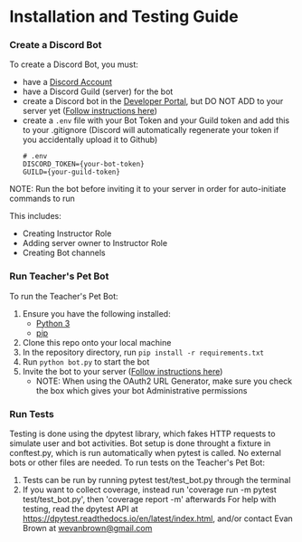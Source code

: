 # Installation and Testing Guide 
### Create a Discord Bot
To create a Discord Bot, you must:
* have a [Discord Account](https://discord.com/login)
* have a Discord Guild (server) for the bot
* create a Discord bot in the [Developer Portal](https://discord.com/developers/applications), but DO NOT ADD to your server yet ([Follow instructions here](https://realpython.com/how-to-make-a-discord-bot-python/))
* create a `.env` file with your Bot Token and your Guild token and add this to your .gitignore (Discord will automatically regenerate your token if you accidentally upload it to Github)
    ```
    # .env
    DISCORD_TOKEN={your-bot-token}
    GUILD={your-guild-token}
    ```

NOTE: Run the bot before inviting it to your server in order for auto-initiate commands to run

This includes:
* Creating Instructor Role
* Adding server owner to Instructor Role
* Creating Bot channels

### Run Teacher's Pet Bot
To run the Teacher's Pet Bot:
1. Ensure you have the following installed:
    * [Python 3](https://www.python.org/downloads/) 
    * [pip](https://pip.pypa.io/en/stable/installation/)
2. Clone this repo onto your local machine
3. In the repository directory, run `pip install -r requirements.txt`
4. Run `python bot.py` to start the bot
5. Invite the bot to your server ([Follow instructions here](https://realpython.com/how-to-make-a-discord-bot-python/))
    * NOTE:  When using the OAuth2 URL Generator, make sure you check the box which gives your bot Administrative permissions

### Run Tests
Testing is done using the dpytest library, which fakes HTTP requests to simulate user and bot activities. Bot setup is done throught a fixture in conftest.py, which is run automatically when pytest is called. No external bots or other files are needed.
To run tests on the Teacher's Pet Bot:
 1. Tests can be run by running pytest test/test_bot.py through the terminal
 2. If you want to collect coverage, instead run 'coverage run -m pytest test/test_bot.py', then 'coverage report -m' afterwards
For help with testing, read the dpytest API at https://dpytest.readthedocs.io/en/latest/index.html, and/or contact Evan Brown at wevanbrown@gmail.com
